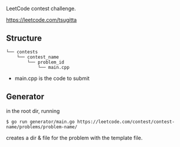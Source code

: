 LeetCode contest challenge.

https://leetcode.com/tsugitta

## Structure

```
└── contests
    └── contest_name
        └── problem_id
            └── main.cpp
```

- main.cpp is the code to submit

## Generator

in the root dir, running

```
$ go run generator/main.go https://leetcode.com/contest/contest-name/problems/problem-name/
```

creates a dir & file for the problem with the template file.
